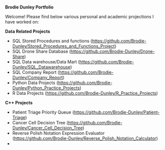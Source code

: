   **Brodie Dunley Portfolio**

Welcome! Please find below various personal and academic projections I have worked on:

**Data Related Projects**
- SQL Stored Procedures and functions (https://github.com/Brodie-Dunley/Stored_Procedures_and_Functions_Project)
- SQL Drone Share Database (https://github.com/Brodie-Dunley/Drone-Share)
- SQL Data warehouse/Data Mart (https://github.com/Brodie-Dunley/SQL_Datawarehouse)
- SQL Company Report (https://github.com/Brodie-Dunley/Company_Report)
- Python Data Projects (https://github.com/Brodie-Dunley/Python_Practice_Projects)
- R Data Projects (https://github.com/Brodie-Dunley/R_Practice_Projects)

**C++ Projects**
- Patient Triage Priority Queue (https://github.com/Brodie-Dunley/Patient-Triage)
- Cancer Cell Decision Tree (https://github.com/Brodie-Dunley/Cancer_Cell_Decision_Tree)
- Reverse Polish Notation Expression Evaluator (https://github.com/Brodie-Dunley/Reverse_Polish_Notation_Calculator)
- 
